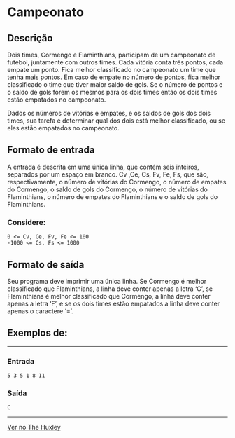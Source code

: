 # Campeonato

## Descrição
Dois times, Cormengo e Flaminthians, participam de um campeonato de futebol,
juntamente com outros times. Cada vitória conta três pontos, cada empate um ponto. Fica
melhor classificado no campeonato um time que tenha mais pontos. Em caso de empate
no número de pontos, fica melhor classificado o time que tiver maior saldo de gols. Se o
número de pontos e o saldo de gols forem os mesmos para os dois times então os dois
times estão empatados no campeonato.

Dados os números de vitórias e empates, e os saldos de gols dos dois times, sua tarefa é
determinar qual dos dois está melhor classificado, ou se eles estão empatados no
campeonato.

## Formato de entrada

A entrada é descrita em uma única linha, que contém seis inteiros, separados por um
espaço em branco. Cv ,Ce, Cs, Fv, Fe, Fs, que são, respectivamente, o número de vitórias
do Cormengo, o número de empates do Cormengo, o saldo de gols do Cormengo, o
número de vitórias do Flaminthians, o número de empates do Flaminthians e o saldo de
gols do Flaminthians.

### Considere:
    0 <= Cv, Ce, Fv, Fe <= 100
    -1000 <= Cs, Fs <= 1000


## Formato de saída

Seu programa deve imprimir uma única linha. Se Cormengo é melhor classificado que
Flaminthians, a linha deve conter apenas a letra ‘C’, se Flaminthians é melhor classificado
que Cormengo, a linha deve conter apenas a letra ‘F’, e se os dois times estão empatados
a linha deve conter apenas o caractere ‘=’.

## Exemplos de:
_________________________________________
### Entrada
    5 3 5 1 8 11
### Saída
    C
_________________________________________

[Ver no The Huxley](https://thehuxley.com/problem/222)